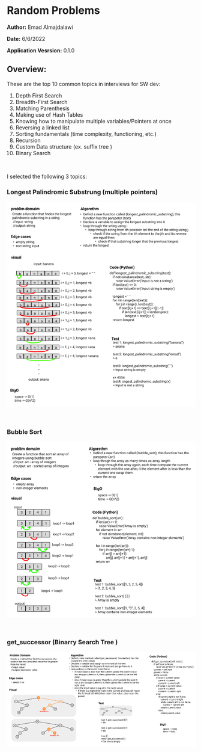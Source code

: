 # Random Problems

**Author:** Emad Almajdalawi

**Date:** 6/6/2022

**Application Vesrsion:** 0.1.0

## Overview:

These are the top 10 common topics in interviews for SW dev:

1. Depth First Search
2. Breadth-First Search
3. Matching Parenthesis
4. Making use of Hash Tables
5. Knowing how to manipulate multiple variables/Pointers at once
6. Reversing a linked list
7. Sorting fundamentals  (time complexity, functioning, etc.)
8. Recursion
9. Custom Data structure (ex. suffix tree )
10. Binary Search

<br>

I selected the following 3 topics:

### Longest Palindromic Substrung (multiple pointers)

![Longest Palindromic Substring](./imgs/longest_palindromic_substring.png)

<br>

### Bubble Sort

![Bubble Sort](./imgs/bubble_sort.png)

<br>

### get_successor (Binarry Search Tree )

![Get Successor feom Binary Search Tree](./imgs/get_successor.png)